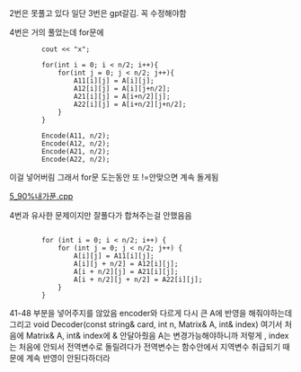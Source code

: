 
2번은 못풀고 있다
일단 3번은 gpt갈김. 꼭 수정해야함


4번은 거의 풀었는데 for문에 

```
        cout << "x";    

        for(int i = 0; i < n/2; i++){
            for(int j = 0; j < n/2; j++){
                A11[i][j] = A[i][j];
                A12[i][j] = A[i][j+n/2];
                A21[i][j] = A[i+n/2][j];
                A22[i][j] = A[i+n/2][j+n/2];
            }
        }

        Encode(A11, n/2);
        Encode(A12, n/2);
        Encode(A21, n/2);
        Encode(A22, n/2);
```

이걸 넣어버림 그래서 for문 도는동안 또 !=안맞으면 계속 돌게됨


[5_90%내가푼.cpp](./5_90%bymyself.cpp)  

4번과 유사한 문제이지만 잘풀다가 합쳐주는걸 안했음음

```

        for (int i = 0; i < n/2; i++) {
            for (int j = 0; j < n/2; j++) {
                A[i][j] = A11[i][j];
                A[i][j + n/2] = A12[i][j];
                A[i + n/2][j] = A21[i][j];
                A[i + n/2][j + n/2] = A22[i][j];
            }
        }
```

41-48 부분을 넣어주지를 않았음 encoder와 다르게 다시 큰 A에 반영을 해줘야하는데
그리고 void Decoder(const string& card, int n, Matrix& A, int& index) 여기서 
처음에 Matrix& A, int& index에 & 안달아줬음 A는 변경가능해야하니까 저렇게 , index는 처음에 안되서 전역변수로 돌릴려다가 전역변수는 함수안에서 지역변수 취급되기 때문에 계속 반영이 안된다하더라
